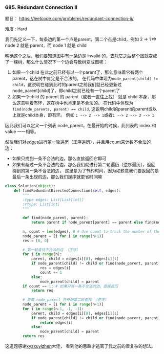 ### 685. Redundant Connection II

题目： 
<https://leetcode.com/problems/redundant-connection-ii/>


难度 : Hard



我们先定义一下，每条边的第一个点是parent，第二个点是child，例如 2 -> 1 中 node 2 就是 parent，而 node 1 就是 child

明确这个之后，我们要知道图中有一条边是 invalid 的，去除它之后整个图就变成了一棵树，那么什么情况下一个边会导致树变成图呢：

1. 如果一个child 在此之前已经有过一个parent了，那么意味着它有两个parent，这在树中肯定是不合法的。
在代码中体现为```node_parent[child] != child```，这说明在碰到此时的parent之前我们就已经更新过node_parent[child]了，即child之前已经有一个parent了
2. 如果一个child 的 parent 的 parent（或者一直往上找） 就是 child 本身，那么这意味着有环，这在树中也肯定是不合法的。
在代码中体现为```find(node_parents, parent) == child```, 这说明child的parent的parent或以上就是child本身，即有环。
例如 ```1 --> 2 --> 1```或者```1 --> 2 --> 3 --> 1```

因此我们可以定义一个列表 node_parent，在最开始的时候，此列表的 index 和 value 一一相等。

然后我们对edges进行第一轮遍历（正序遍历），并且用count来计数不合法的边：
- 如果只找到一条不合法的边，那么直接返回它即可
- 如果有超过一条不合法的边，那么我们就进行第二轮遍历（逆序遍历），返回碰到的第一条不合法的边，
这里是为了节约时间，因为如题意我们要返回的是最后一条出现的边，那么我们逆序就更省时间嘛


```python
class Solution(object):
    def findRedundantDirectedConnection(self, edges):
        """
        :type edges: List[List[int]]
        :rtype: List[int]
        """
    
        def find(node_parent, parent):
            return parent if node_parent[parent] == parent else find(node_parent, node_parent[parent])
        
        n, count = len(edges), 0 # Use count to track the number of the invalid edge.
        node_parent = [i for i in range(n+1)]
        res = [0, 0]
        
        # 第一轮查找不合法的边 （正序）
        for i in range(n):
            parent, child = edges[i][0], edges[i][1]
            if node_parent[child] != child or find(node_parent, parent) == child:
                res = edges[i]
                count += 1
            else:
                node_parent[child] = parent
        if count == 1: # 如果只有一条不合法的边，直接返回
            return res 
        
        # 重置 node_parent 并开始第二轮查找 （逆序）
        node_parent = [i for i in range(n+1)]
        for i in range(n-1, -1, -1):
            parent, child = edges[i][0], edges[i][1]
            if node_parent[child] != child or find(node_parent, parent) == child:
                return edges[i]
            else:
                node_parent[child] = parent
        return res
```
这道题感谢[xyzxuyizhen](https://leetcode.com/problems/redundant-connection-ii/discuss/128596/Easy-to-understand-Java-Solution-Union-Find)大佬，
看到他的思路才逃离了我之前的很复杂的想法。
